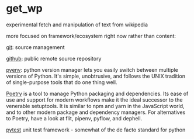 # get_wp
experimental fetch and manipulation of text from wikipedia

more focused on framework/ecosystem right now rather than content:

[git](https://git-scm.com/): source management

[github](https://github.com): public remote source repository

[pyenv](https://github.com/pyenv/pyenv): python version manager
	lets you easily switch between multiple versions of Python. It's simple,
	unobtrusive, and follows the UNIX tradition of single-purpose tools that do
	one thing well.

[Poetry](https://python-poetry.org) 
	is a tool to manage Python packaging and dependencies. Its ease of
	use and support for modern workflows make it the ideal successor to the
	venerable setuptools. It is similar to npm and yarn in the JavaScript
	world, and to other modern package and dependency managers. For
	alternatives to Poetry, have a look at flit, pipenv, pyflow, and dephell.

[pytest](https://docs.pytest.org/en/latest/) 
	unit test framework - somewhat of the de facto standard for python
